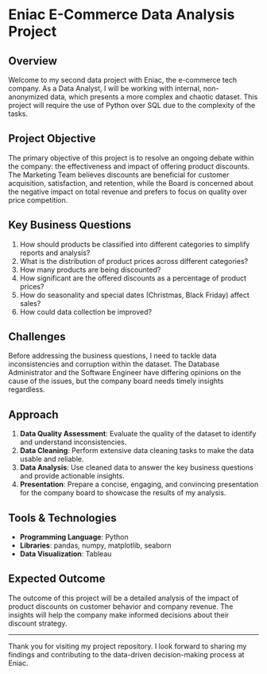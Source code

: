 # Eniac E-Commerce Data Analysis Project

## Overview

Welcome to my second data project with Eniac, the e-commerce tech company. As a Data Analyst, I will be working with internal, non-anonymized data, which presents a more complex and chaotic dataset. This project will require the use of Python over SQL due to the complexity of the tasks.

## Project Objective

The primary objective of this project is to resolve an ongoing debate within the company: the effectiveness and impact of offering product discounts. The Marketing Team believes discounts are beneficial for customer acquisition, satisfaction, and retention, while the Board is concerned about the negative impact on total revenue and prefers to focus on quality over price competition.

## Key Business Questions

1. How should products be classified into different categories to simplify reports and analysis?
2. What is the distribution of product prices across different categories?
3. How many products are being discounted?
4. How significant are the offered discounts as a percentage of product prices?
5. How do seasonality and special dates (Christmas, Black Friday) affect sales?
6. How could data collection be improved?

## Challenges

Before addressing the business questions, I need to tackle data inconsistencies and corruption within the dataset. The Database Administrator and the Software Engineer have differing opinions on the cause of the issues, but the company board needs timely insights regardless.

## Approach

1. **Data Quality Assessment**: Evaluate the quality of the dataset to identify and understand inconsistencies.
2. **Data Cleaning**: Perform extensive data cleaning tasks to make the data usable and reliable.
3. **Data Analysis**: Use cleaned data to answer the key business questions and provide actionable insights.
4. **Presentation**: Prepare a concise, engaging, and convincing presentation for the company board to showcase the results of my analysis.

## Tools & Technologies

- **Programming Language**: Python
- **Libraries**: pandas, numpy, matplotlib, seaborn
- **Data Visualization**: Tableau

## Expected Outcome

The outcome of this project will be a detailed analysis of the impact of product discounts on customer behavior and company revenue. The insights will help the company make informed decisions about their discount strategy.

---

Thank you for visiting my project repository. I look forward to sharing my findings and contributing to the data-driven decision-making process at Eniac.
